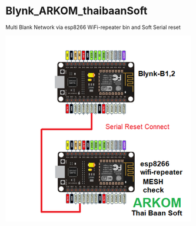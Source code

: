 # Blynk_ARKOM_thaibaanSoft
Multi Blank Network via esp8266 WiFi-repeater bin and Soft Serial reset 

![Arkom_diagram](https://github.com/SmazControl/Blynk_ARKOM_thaibaanSoft/blob/master/ARKOM_thaibaanSoft.png?raw=true)
